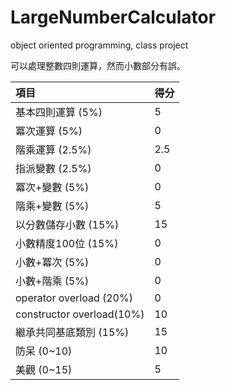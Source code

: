 # LargeNumberCalculator
object oriented programming, class project

可以處理整數四則運算，然而小數部分有誤。

| 項目                      | 得分 |
|:------------------------- |:---- |
| 基本四則運算 (5%)         | 5     |
| 冪次運算 (5%)             | 0     |
| 階乘運算 (2.5%)           | 2.5     |
| 指派變數 (2.5%)           |  0    |
| 冪次+變數 (5%)            |  0    |
| 階乘+變數 (5%)            |  5    |
| 以分數儲存小數 (15%)      |  15    |
| 小數精度100位 (15%)       |  0    |
| 小數+冪次 (5%)            | 0     |
| 小數+階乘 (5%)            | 0     |
| operator overload  (20%)  |  0    |
| constructor overload(10%) | 10     |
| 繼承共同基底類別 (15%)    |  15    |
| 防呆 (0~10)               | 10     |
| 美觀 (0~15)               |  5    |
